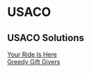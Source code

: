 # USACO
## USACO Solutions
[Your Ride Is Here](https://github.com/CreatureOX/USACO/blob/master/ride.c)  
[Greedy Gift Givers](https://github.com/CreatureOX/USACO/blob/master/gift1.c)
